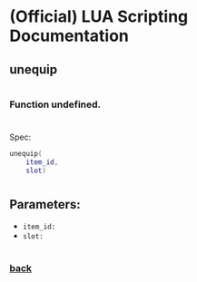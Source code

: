 
# (Official) LUA Scripting Documentation

## unequip
#
### Function undefined.
#
Spec:
```lua
unequip(
	item_id,
	slot)
```
#
## Parameters:
- `item_id:` 
- `slot:` 
#
### [back](../other)
